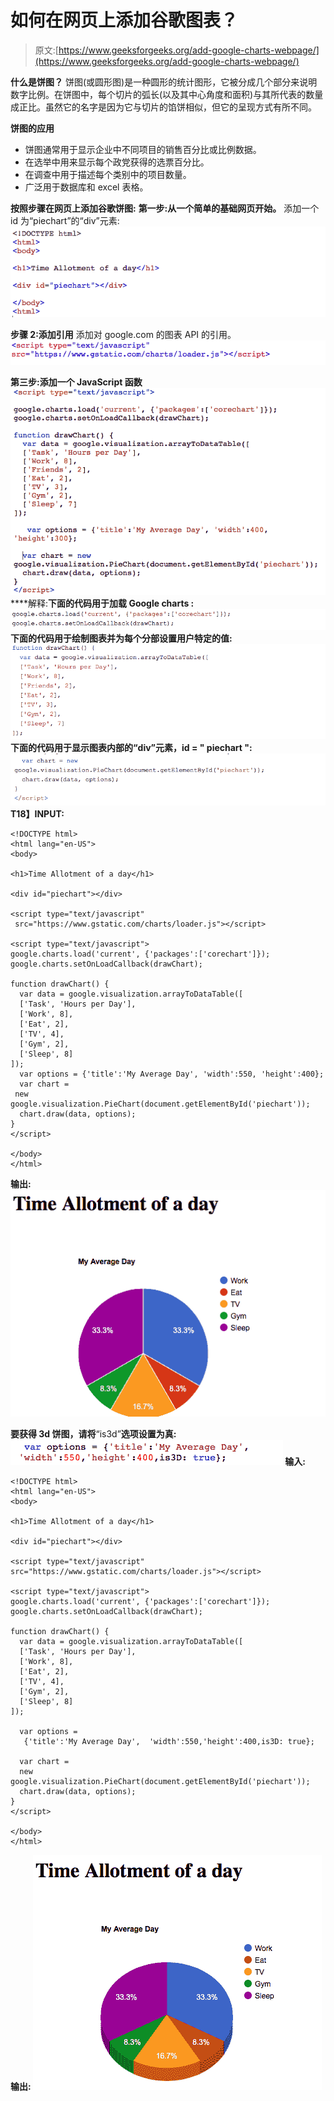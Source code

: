 # 如何在网页上添加谷歌图表？

> 原文:[https://www.geeksforgeeks.org/add-google-charts-webpage/](https://www.geeksforgeeks.org/add-google-charts-webpage/)

**什么是饼图？**
饼图(或圆形图)是一种圆形的统计图形，它被分成几个部分来说明数字比例。在饼图中，每个切片的弧长(以及其中心角度和面积)与其所代表的数量成正比。虽然它的名字是因为它与切片的馅饼相似，但它的呈现方式有所不同。

**饼图的应用**

*   饼图通常用于显示企业中不同项目的销售百分比或比例数据。
*   在选举中用来显示每个政党获得的选票百分比。
*   在调查中用于描述每个类别中的项目数量。
*   广泛用于数据库和 excel 表格。

**按照步骤在网页上添加谷歌饼图:**
**第一步:从一个简单的基础网页开始。**
添加一个 id 为“piechart”的“div”元素:
![](img/3b2e6537eef9445ea57f5f8c6d48a85a.png)

**步骤 2:添加引用**
添加对 google.com 的图表 API 的引用。
![](img/22d9c206e44cdad4be4d4babb7dcc673.png)

**第三步:添加一个 JavaScript 函数**
![](img/bd506ae34900361915587a739afc769f.png)
 ****解释:**下面的代码用于加载 Google charts :
![](img/a7b1001d9bc991d2fd1ca2d7b7bccd7d.png)
下面的代码用于绘制图表并为每个分部设置用户特定的值:
![](img/3f575642c05601377323d0a16f801428.png)
下面的代码用于显示图表内部的“div”元素，id = " piechart ":
![](img/4af80da701d34a808aa6d506861cb8ce.png)
T18】INPUT:**

```
<!DOCTYPE html>
<html lang="en-US">
<body>

<h1>Time Allotment of a day</h1>

<div id="piechart"></div>

<script type="text/javascript"
 src="https://www.gstatic.com/charts/loader.js"></script>

<script type="text/javascript">
google.charts.load('current', {'packages':['corechart']});
google.charts.setOnLoadCallback(drawChart);

function drawChart() {
  var data = google.visualization.arrayToDataTable([
  ['Task', 'Hours per Day'],
  ['Work', 8],
  ['Eat', 2],
  ['TV', 4],
  ['Gym', 2],
  ['Sleep', 8]
]);
  var options = {'title':'My Average Day', 'width':550, 'height':400};
  var chart =
 new google.visualization.PieChart(document.getElementById('piechart'));
  chart.draw(data, options);
}
</script>

</body>
</html>
```

****输出:**
![](img/99aa48489625cd0d2a7a55ec53b97e83.png)** 

**要获得 3d 饼图，请将**“is3d”**选项设置为真:
![](img/3410d41b51fcacd091ae99f96e52d9cb.png)
**输入:****

```
<!DOCTYPE html>
<html lang="en-US">
<body>

<h1>Time Allotment of a day</h1>

<div id="piechart"></div>

<script type="text/javascript" 
src="https://www.gstatic.com/charts/loader.js"></script>

<script type="text/javascript">
google.charts.load('current', {'packages':['corechart']});
google.charts.setOnLoadCallback(drawChart);

function drawChart() {
  var data = google.visualization.arrayToDataTable([
  ['Task', 'Hours per Day'],
  ['Work', 8],
  ['Eat', 2],
  ['TV', 4],
  ['Gym', 2],
  ['Sleep', 8]
]);

  var options = 
   {'title':'My Average Day',  'width':550,'height':400,is3D: true};

  var chart = 
  new google.visualization.PieChart(document.getElementById('piechart'));
  chart.draw(data, options);
}
</script>

</body>
</html>
```

****输出:**
![](img/e3e61c9058dde2a575c13e45391ed790.png)**